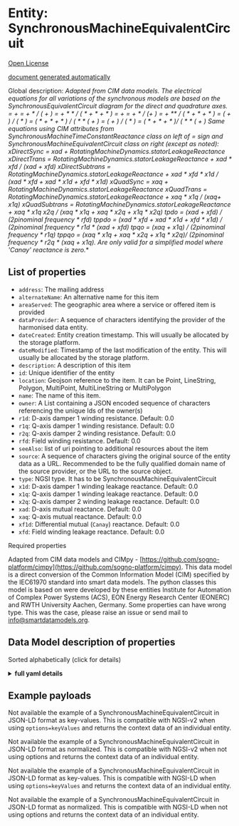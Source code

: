 Entity: SynchronousMachineEquivalentCircuit  
===========================================  
[Open License](https://github.com/smart-data-models//dataModel.EnergyCIM/blob/master/SynchronousMachineEquivalentCircuit/LICENSE.md)  
[document generated automatically](https://docs.google.com/presentation/d/e/2PACX-1vTs-Ng5dIAwkg91oTTUdt8ua7woBXhPnwavZ0FxgR8BsAI_Ek3C5q97Nd94HS8KhP-r_quD4H0fgyt3/pub?start=false&loop=false&delayms=3000#slide=id.gb715ace035_0_60)  
Global description: **Adapted from CIM data models. The electrical equations for all variations of the synchronous models are based on the SynchronousEquivalentCircuit diagram for the direct and quadrature axes.    =  +   =  +  *  / ( + )  =  +  * *  / ( *  +  *  +  * )  =  +   =  +  *  / (+ )  =  +  **  / ( *  +  *  +  * )  = ( + ) / ( * )  = ( *  +  *  +  * ) / ( *  * ( + )  = ( + ) / ( * )  = ( *  +  *  +  * )/ ( *  * ( + ) Same equations using CIM attributes from SynchronousMachineTimeConstantReactance class on left of = sign and SynchronousMachineEquivalentCircuit class on right (except as noted): xDirectSync = xad + RotatingMachineDynamics.statorLeakageReactance xDirectTrans = RotatingMachineDynamics.statorLeakageReactance + xad * xfd / (xad + xfd) xDirectSubtrans = RotatingMachineDynamics.statorLeakageReactance + xad * xfd * x1d / (xad * xfd + xad * x1d + xfd * x1d) xQuadSync = xaq + RotatingMachineDynamics.statorLeakageReactance xQuadTrans = RotatingMachineDynamics.statorLeakageReactance + xaq * x1q / (xaq+ x1q) xQuadSubtrans = RotatingMachineDynamics.statorLeakageReactance + xaq * x1q* x2q / (xaq * x1q + xaq * x2q + x1q * x2q)  tpdo = (xad + xfd) / (2*pi*nominal frequency * rfd) tppdo = (xad * xfd + xad * x1d + xfd * x1d) / (2*pi*nominal frequency * r1d * (xad + xfd) tpqo = (xaq + x1q) / (2*pi*nominal frequency * r1q) tppqo = (xaq * x1q + xaq * x2q + x1q * x2q)/ (2*pi*nominal frequency * r2q * (xaq + x1q).  Are only valid for a simplified model where 'Canay' reactance is zero.**  

## List of properties  

- `address`: The mailing address  - `alternateName`: An alternative name for this item  - `areaServed`: The geographic area where a service or offered item is provided  - `dataProvider`: A sequence of characters identifying the provider of the harmonised data entity.  - `dateCreated`: Entity creation timestamp. This will usually be allocated by the storage platform.  - `dateModified`: Timestamp of the last modification of the entity. This will usually be allocated by the storage platform.  - `description`: A description of this item  - `id`: Unique identifier of the entity  - `location`: Geojson reference to the item. It can be Point, LineString, Polygon, MultiPoint, MultiLineString or MultiPolygon  - `name`: The name of this item.  - `owner`: A List containing a JSON encoded sequence of characters referencing the unique Ids of the owner(s)  - `r1d`: D-axis damper 1 winding resistance. Default: 0.0  - `r1q`: Q-axis damper 1 winding resistance. Default: 0.0  - `r2q`: Q-axis damper 2 winding resistance. Default: 0.0  - `rfd`: Field winding resistance. Default: 0.0  - `seeAlso`: list of uri pointing to additional resources about the item  - `source`: A sequence of characters giving the original source of the entity data as a URL. Recommended to be the fully qualified domain name of the source provider, or the URL to the source object.  - `type`: NGSI type. It has to be SynchronousMachineEquivalentCircuit  - `x1d`: D-axis damper 1 winding leakage reactance. Default: 0.0  - `x1q`: Q-axis damper 1 winding leakage reactance. Default: 0.0  - `x2q`: Q-axis damper 2 winding leakage reactance. Default: 0.0  - `xad`: D-axis mutual reactance. Default: 0.0  - `xaq`: Q-axis mutual reactance. Default: 0.0  - `xf1d`: Differential mutual (`Canay`) reactance. Default: 0.0  - `xfd`: Field winding leakage reactance. Default: 0.0    
Required properties  
Adapted from CIM data models and CIMpy - [https://github.com/sogno-platform/cimpy](https://github.com/sogno-platform/cimpy). This data model is a direct conversion of the Common Information Model (CIM) specified by the IEC61970 standard into smart data models. The python classes this model is based on were developed by these entities Institute for Automation of Complex Power Systems (ACS), EON Energy Research Center (EONERC) and RWTH University Aachen, Germany. Some properties can have wrong type. This was the case, please raise an issue or send mail to info@smartdatamodels.org.  
## Data Model description of properties  
Sorted alphabetically (click for details)  
<details><summary><strong>full yaml details</strong></summary>    
```yaml  
SynchronousMachineEquivalentCircuit:    
  description: 'Adapted from CIM data models. The electrical equations for all variations of the synchronous models are based on the SynchronousEquivalentCircuit diagram for the direct and quadrature axes.    =  +   =  +  *  / ( + )  =  +  * *  / ( *  +  *  +  * )  =  +   =  +  *  / (+ )  =  +  **  / ( *  +  *  +  * )  = ( + ) / ( * )  = ( *  +  *  +  * ) / ( *  * ( + )  = ( + ) / ( * )  = ( *  +  *  +  * )/ ( *  * ( + ) Same equations using CIM attributes from SynchronousMachineTimeConstantReactance class on left of = sign and SynchronousMachineEquivalentCircuit class on right (except as noted): xDirectSync = xad + RotatingMachineDynamics.statorLeakageReactance xDirectTrans = RotatingMachineDynamics.statorLeakageReactance + xad * xfd / (xad + xfd) xDirectSubtrans = RotatingMachineDynamics.statorLeakageReactance + xad * xfd * x1d / (xad * xfd + xad * x1d + xfd * x1d) xQuadSync = xaq + RotatingMachineDynamics.statorLeakageReactance xQuadTrans = RotatingMachineDynamics.statorLeakageReactance + xaq * x1q / (xaq+ x1q) xQuadSubtrans = RotatingMachineDynamics.statorLeakageReactance + xaq * x1q* x2q / (xaq * x1q + xaq * x2q + x1q * x2q)  tpdo = (xad + xfd) / (2*pi*nominal frequency * rfd) tppdo = (xad * xfd + xad * x1d + xfd * x1d) / (2*pi*nominal frequency * r1d * (xad + xfd) tpqo = (xaq + x1q) / (2*pi*nominal frequency * r1q) tppqo = (xaq * x1q + xaq * x2q + x1q * x2q)/ (2*pi*nominal frequency * r2q * (xaq + x1q).  Are only valid for a simplified model where ''Canay'' reactance is zero.'    
  properties:    
    address:    
      description: 'The mailing address'    
      properties:    
        addressCountry:    
          description: 'Property. The country. For example, Spain. Model:''https://schema.org/addressCountry'''    
          type: string    
        addressLocality:    
          description: 'Property. The locality in which the street address is, and which is in the region. Model:''https://schema.org/addressLocality'''    
          type: string    
        addressRegion:    
          description: 'Property. The region in which the locality is, and which is in the country. Model:''https://schema.org/addressRegion'''    
          type: string    
        postOfficeBoxNumber:    
          description: 'Property. The post office box number for PO box addresses. For example, 03578. Model:''https://schema.org/postOfficeBoxNumber'''    
          type: string    
        postalCode:    
          description: 'Property. The postal code. For example, 24004. Model:''https://schema.org/https://schema.org/postalCode'''    
          type: string    
        streetAddress:    
          description: 'Property. The street address. Model:''https://schema.org/streetAddress'''    
          type: string    
      type: Property    
      x-ngsi:    
        model: https://schema.org/address    
    alternateName:    
      description: 'An alternative name for this item'    
      type: Property    
    areaServed:    
      description: 'The geographic area where a service or offered item is provided'    
      type: Property    
      x-ngsi:    
        model: https://schema.org/Text    
    dataProvider:    
      description: 'A sequence of characters identifying the provider of the harmonised data entity.'    
      type: Property    
    dateCreated:    
      description: 'Entity creation timestamp. This will usually be allocated by the storage platform.'    
      format: date-time    
      type: Property    
    dateModified:    
      description: 'Timestamp of the last modification of the entity. This will usually be allocated by the storage platform.'    
      format: date-time    
      type: Property    
    description:    
      description: 'A description of this item'    
      type: Property    
    id:    
      anyOf: &synchronousmachineequivalentcircuit_-_properties_-_owner_-_items_-_anyof    
        - description: 'Property. Identifier format of any NGSI entity'    
          maxLength: 256    
          minLength: 1    
          pattern: ^[\w\-\.\{\}\$\+\*\[\]`|~^@!,:\\]+$    
          type: string    
        - description: 'Property. Identifier format of any NGSI entity'    
          format: uri    
          type: string    
      description: 'Unique identifier of the entity'    
      type: Property    
    location:    
      description: 'Geojson reference to the item. It can be Point, LineString, Polygon, MultiPoint, MultiLineString or MultiPolygon'    
      oneOf:    
        - description: 'Geoproperty. Geojson reference to the item. Point'    
          properties:    
            bbox:    
              items:    
                type: number    
              minItems: 4    
              type: array    
            coordinates:    
              items:    
                type: number    
              minItems: 2    
              type: array    
            type:    
              enum:    
                - Point    
              type: string    
          required:    
            - type    
            - coordinates    
          title: 'GeoJSON Point'    
          type: object    
        - description: 'Geoproperty. Geojson reference to the item. LineString'    
          properties:    
            bbox:    
              items:    
                type: number    
              minItems: 4    
              type: array    
            coordinates:    
              items:    
                items:    
                  type: number    
                minItems: 2    
                type: array    
              minItems: 2    
              type: array    
            type:    
              enum:    
                - LineString    
              type: string    
          required:    
            - type    
            - coordinates    
          title: 'GeoJSON LineString'    
          type: object    
        - description: 'Geoproperty. Geojson reference to the item. Polygon'    
          properties:    
            bbox:    
              items:    
                type: number    
              minItems: 4    
              type: array    
            coordinates:    
              items:    
                items:    
                  items:    
                    type: number    
                  minItems: 2    
                  type: array    
                minItems: 4    
                type: array    
              type: array    
            type:    
              enum:    
                - Polygon    
              type: string    
          required:    
            - type    
            - coordinates    
          title: 'GeoJSON Polygon'    
          type: object    
        - description: 'Geoproperty. Geojson reference to the item. MultiPoint'    
          properties:    
            bbox:    
              items:    
                type: number    
              minItems: 4    
              type: array    
            coordinates:    
              items:    
                items:    
                  type: number    
                minItems: 2    
                type: array    
              type: array    
            type:    
              enum:    
                - MultiPoint    
              type: string    
          required:    
            - type    
            - coordinates    
          title: 'GeoJSON MultiPoint'    
          type: object    
        - description: 'Geoproperty. Geojson reference to the item. MultiLineString'    
          properties:    
            bbox:    
              items:    
                type: number    
              minItems: 4    
              type: array    
            coordinates:    
              items:    
                items:    
                  items:    
                    type: number    
                  minItems: 2    
                  type: array    
                minItems: 2    
                type: array    
              type: array    
            type:    
              enum:    
                - MultiLineString    
              type: string    
          required:    
            - type    
            - coordinates    
          title: 'GeoJSON MultiLineString'    
          type: object    
        - description: 'Geoproperty. Geojson reference to the item. MultiLineString'    
          properties:    
            bbox:    
              items:    
                type: number    
              minItems: 4    
              type: array    
            coordinates:    
              items:    
                items:    
                  items:    
                    items:    
                      type: number    
                    minItems: 2    
                    type: array    
                  minItems: 4    
                  type: array    
                type: array    
              type: array    
            type:    
              enum:    
                - MultiPolygon    
              type: string    
          required:    
            - type    
            - coordinates    
          title: 'GeoJSON MultiPolygon'    
          type: object    
      type: Geoproperty    
    name:    
      description: 'The name of this item.'    
      type: Property    
    owner:    
      description: 'A List containing a JSON encoded sequence of characters referencing the unique Ids of the owner(s)'    
      items:    
        anyOf: *synchronousmachineequivalentcircuit_-_properties_-_owner_-_items_-_anyof    
        description: 'Property. Unique identifier of the entity'    
      type: Property    
    r1d:    
      description: 'D-axis damper 1 winding resistance. Default: 0.0'    
      type: number    
      x-ngsi:    
        model: https://schema.org/Number    
    r1q:    
      description: 'Q-axis damper 1 winding resistance. Default: 0.0'    
      type: number    
      x-ngsi:    
        model: https://schema.org/Number    
    r2q:    
      description: 'Q-axis damper 2 winding resistance. Default: 0.0'    
      type: number    
      x-ngsi:    
        model: https://schema.org/Number    
    rfd:    
      description: 'Field winding resistance. Default: 0.0'    
      type: number    
      x-ngsi:    
        model: https://schema.org/Number    
    seeAlso:    
      description: 'list of uri pointing to additional resources about the item'    
      oneOf:    
        - items:    
            format: uri    
            type: string    
          minItems: 1    
          type: array    
        - format: uri    
          type: string    
      type: Property    
    source:    
      description: 'A sequence of characters giving the original source of the entity data as a URL. Recommended to be the fully qualified domain name of the source provider, or the URL to the source object.'    
      type: Property    
    type:    
      description: 'NGSI type. It has to be SynchronousMachineEquivalentCircuit'    
      enum:    
        - SynchronousMachineEquivalentCircuit    
      type: Property    
    x1d:    
      description: 'D-axis damper 1 winding leakage reactance. Default: 0.0'    
      type: number    
      x-ngsi:    
        model: https://schema.org/Number    
    x1q:    
      description: 'Q-axis damper 1 winding leakage reactance. Default: 0.0'    
      type: number    
      x-ngsi:    
        model: https://schema.org/Number    
    x2q:    
      description: 'Q-axis damper 2 winding leakage reactance. Default: 0.0'    
      type: number    
      x-ngsi:    
        model: https://schema.org/Number    
    xad:    
      description: 'D-axis mutual reactance. Default: 0.0'    
      type: number    
      x-ngsi:    
        model: https://schema.org/Number    
    xaq:    
      description: 'Q-axis mutual reactance. Default: 0.0'    
      type: number    
      x-ngsi:    
        model: https://schema.org/Number    
    xf1d:    
      description: 'Differential mutual (`Canay`) reactance. Default: 0.0'    
      type: number    
      x-ngsi:    
        model: https://schema.org/Number    
    xfd:    
      description: 'Field winding leakage reactance. Default: 0.0'    
      type: number    
      x-ngsi:    
        model: https://schema.org/Number    
  required: []    
  type: object    
```  
</details>    
## Example payloads    
Not available the example of a SynchronousMachineEquivalentCircuit in JSON-LD format as key-values. This is compatible with NGSI-v2 when  using `options=keyValues` and returns the context data of an individual entity.  
Not available the example of a SynchronousMachineEquivalentCircuit in JSON-LD format as normalized. This is compatible with NGSI-v2 when not using options and returns the context data of an individual entity.  
Not available the example of a SynchronousMachineEquivalentCircuit in JSON-LD format as key-values. This is compatible with NGSI-LD when  using `options=keyValues` and returns the context data of an individual entity.  
Not available the example of a SynchronousMachineEquivalentCircuit in JSON-LD format as normalized. This is compatible with NGSI-LD when not using options and returns the context data of an individual entity.  
